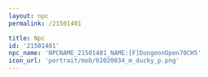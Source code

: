 ```yaml
---
layout: npc
permalink: /21501401

title: Npc
id: '21501401'
npc_name: 'NPCNAME_21501401_NAME:[F]DungeonOpen70CH5'
icon_url: 'portrait/mob/02020034_m_ducky_p.png'
---
```

